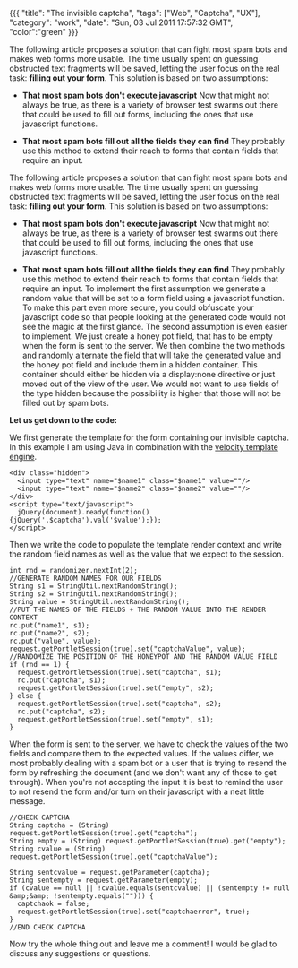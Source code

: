 {{{
  "title": "The invisible captcha",
  "tags": ["Web", "Captcha", "UX"],
  "category": "work",
  "date": "Sun, 03 Jul 2011 17:57:32 GMT",
  "color":"green"
}}}

The following article proposes a solution that can fight most spam bots and makes web forms more usable. The time usually spent on guessing obstructed text fragments will be saved, letting the user focus on the real task: **filling out your form**.
This solution is based on two assumptions:

*   **That most spam bots don't execute javascript**
Now that might not always be true, as there is a variety of browser test swarms out there that could be used to fill out forms, including the ones that use javascript functions.

*   **That most spam bots fill out all the fields they can find**
They probably use this method to extend their reach to forms that contain fields that require an input.
<!--more-->
The following article proposes a solution that can fight most spam bots and makes web forms more usable. The time usually spent on guessing obstructed text fragments will be saved, letting the user focus on the real task: **filling out your form**.
This solution is based on two assumptions:

*   **That most spam bots don't execute javascript**
Now that might not always be true, as there is a variety of browser test swarms out there that could be used to fill out forms, including the ones that use javascript functions.

*   **That most spam bots fill out all the fields they can find**
They probably use this method to extend their reach to forms that contain fields that require an input.
To implement the first assumption we generate a random value that will be set to a form field using a javascript function. To make this part even more secure, you could obfuscate your javascript code so that people looking at the generated code would not see the magic at the first glance.
The second assumption is even easier to implement. We just create a honey pot field, that has to be empty when the form is sent to the server.
We then combine the two methods and randomly alternate the field that will take the generated value and the honey pot field and include them in a hidden container. This container should either be hidden via a display:none directive or just moved out of the view of the user. We would not want to use fields of the type hidden because the possibility is higher that those will not be filled out by spam bots.

**Let us get down to the code:**

We first generate the template for the form containing our invisible captcha. In this example I am using Java in combination with the [velocity template engine](http://velocity.apache.org/).

    <div class="hidden">
      <input type="text" name="$name1" class="$name1" value=""/>
      <input type="text" name="$name2" class="$name2" value=""/>
    </div>
    <script type="text/javascript">
      jQuery(document).ready(function(){jQuery('.$captcha').val('$value');});
    </script>

Then we write the code to populate the template render context and write the random field names as well as the value that we expect to the session. 

    int rnd = randomizer.nextInt(2);
    //GENERATE RANDOM NAMES FOR OUR FIELDS
    String s1 = StringUtil.nextRandomString();
    String s2 = StringUtil.nextRandomString();
    String value = StringUtil.nextRandomString();
    //PUT THE NAMES OF THE FIELDS + THE RANDOM VALUE INTO THE RENDER CONTEXT
    rc.put("name1", s1);
    rc.put("name2", s2);
    rc.put("value", value);
    request.getPortletSession(true).set("captchaValue", value);
    //RANDOMIZE THE POSITION OF THE HONEYPOT AND THE RANDOM VALUE FIELD
    if (rnd == 1) {
      request.getPortletSession(true).set("captcha", s1);
      rc.put("captcha", s1);
      request.getPortletSession(true).set("empty", s2);
    } else {
      request.getPortletSession(true).set("captcha", s2);
      rc.put("captcha", s2);
      request.getPortletSession(true).set("empty", s1);
    }
    
When the form is sent to the server, we have to check the values of the two fields and compare them to the expected values. If the values differ, we most probably dealing with a spam bot or a user that is trying to resend the form by refreshing the document (and we don't want any of those to get through).
When you're not accepting the input it is best to remind the user to not resend the form and/or turn on their javascript with a neat little message.

    //CHECK CAPTCHA
    String captcha = (String) request.getPortletSession(true).get("captcha");
    String empty = (String) request.getPortletSession(true).get("empty");
    String cvalue = (String) request.getPortletSession(true).get("captchaValue");
    
    String sentcvalue = request.getParameter(captcha);
    String sentempty = request.getParameter(empty);
    if (cvalue == null || !cvalue.equals(sentcvalue) || (sentempty != null &amp;&amp; !sentempty.equals(""))) {
      captchaok = false;
      request.getPortletSession(true).set("captchaerror", true);
    }
    //END CHECK CAPTCHA

Now try the whole thing out and leave me a comment! I would be glad to discuss any suggestions or questions.